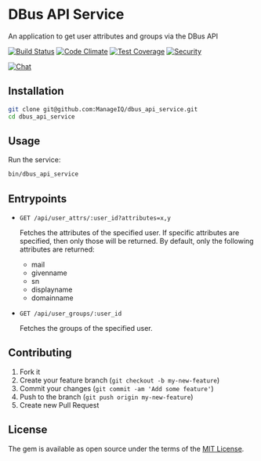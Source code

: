 # DBus API Service

An application to get user attributes and groups via the DBus API

[![Build Status](https://travis-ci.com/ManageIQ/dbus_api_service.svg?branch=master)](https://travis-ci.com/ManageIQ/dbus_api_service)
[![Code Climate](https://codeclimate.com/github/ManageIQ/dbus_api_service.svg)](https://codeclimate.com/github/ManageIQ/dbus_api_service)
[![Test Coverage](https://codeclimate.com/github/ManageIQ/dbus_api_service/badges/coverage.svg)](https://codeclimate.com/github/ManageIQ/dbus_api_service/coverage)
[![Security](https://hakiri.io/github/ManageIQ/dbus_api_service/master.svg)](https://hakiri.io/github/ManageIQ/dbus_api_service/master)

[![Chat](https://badges.gitter.im/Join%20Chat.svg)](https://gitter.im/ManageIQ/authentication?utm_source=badge&utm_medium=badge&utm_campaign=pr-badge&utm_content=badge)

## Installation

```sh
git clone git@github.com:ManageIQ/dbus_api_service.git
cd dbus_api_service
```

## Usage

Run the service:

```sh
bin/dbus_api_service
```

## Entrypoints

- `GET /api/user_attrs/:user_id?attributes=x,y`

  Fetches the attributes of the specified user.  If specific attributes are specified,
  then only those will be returned.  By default, only the following attributes are
  returned:

  - mail
  - givenname
  - sn
  - displayname
  - domainname

- `GET /api/user_groups/:user_id`

  Fetches the groups of the specified user.

## Contributing

1. Fork it
2. Create your feature branch (`git checkout -b my-new-feature`)
3. Commit your changes (`git commit -am 'Add some feature'`)
4. Push to the branch (`git push origin my-new-feature`)
5. Create new Pull Request

## License

The gem is available as open source under the terms of the [MIT License](http://opensource.org/licenses/MIT).
